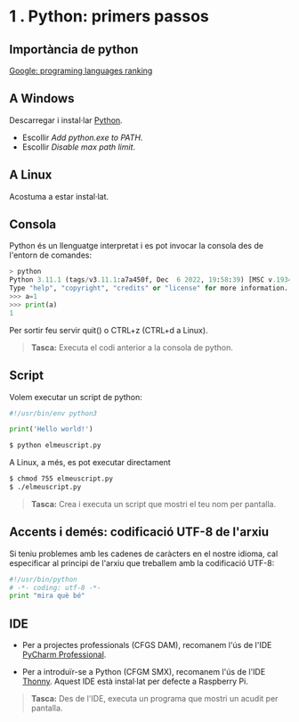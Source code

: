 1 . Python: primers passos
===========================

## Importància de python

[Google: programing languages ranking](https://www.google.com/search?q=programing+languages+ranking)

## A Windows

Descarregar i instal·lar [Python](https://www.python.org/downloads/).
- Escollir _Add python.exe to PATH_.
- Escollir _Disable max path limit_.

## A Linux

Acostuma a estar instal·lat.


## Consola

Python és un llenguatge interpretat i es pot invocar la consola des de l'entorn de comandes:

```python
> python
Python 3.11.1 (tags/v3.11.1:a7a450f, Dec  6 2022, 19:58:39) [MSC v.1934 64 bit (AMD64)] on win32
Type "help", "copyright", "credits" or "license" for more information.
>>> a=1
>>> print(a)
1
```

Per sortir feu servir quit() o CTRL+z (CTRL+d a Linux).

> **Tasca:** Executa el codi anterior a la consola de python.


## Script

Volem executar un script de python:
```python
#!/usr/bin/env python3

print('Hello world!')
```

```bash
$ python elmeuscript.py
```


A Linux, a més, es pot executar directament

```bash
$ chmod 755 elmeuscript.py
$ ./elmeuscript.py
```

> **Tasca:** Crea i executa un script que mostri el teu nom per pantalla.


## Accents i demés: codificació UTF-8 de l'arxiu

Si teniu problemes amb les cadenes de caràcters en el nostre idioma, cal especificar al principi de l'arxiu que treballem amb la codificació UTF-8:

``` python
#!/usr/bin/python
# -*- coding: utf-8 -*-
print "mira què bé"
```

## IDE

* Per a projectes professionals (CFGS DAM), recomanem l'ús de l'IDE [PyCharm Professional](https://www.jetbrains.com/pycharm/).

* Per a introduïr-se a Python (CFGM SMX), recomanem l'ús de l'IDE [Thonny](https://thonny.org/). Aquest IDE està instal·lat per defecte a Raspberry Pi.


> **Tasca:** Des de l'IDE, executa un programa que mostri un acudit per pantalla.

